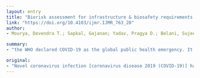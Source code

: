 ```yaml
---
layout: entry
title: "Biorisk assessment for infrastructure & biosafety requirements for the laboratories providing coronavirus SARS-CoV-2/(COVID-19) diagnosis"
link: "https://doi.org/10.4103/ijmr.IJMR_763_20"
author:
- Mourya, Devendra T.; Sapkal, Gajanan; Yadav, Pragya D.; Belani, Sujeet Kumar M.; Shete, Anita; Gupta, Nivedita

summary:
- "the WHO declared COVID-19 as the global public health emergency. It is now one of the top priority pathogens to be dealt with. The quick detection of cases and isolating them has become critical to contain it. To meet the increasing demand of the diagnostic services, it is necessary to enhance and expand laboratory capabilities. Severe acute respiratory syndrome coronavirus 2 needs to be handled in biosafety cabinet using standard precautions."

original:
- "Novel coronavirus infection [coronavirus disease 2019 (COVID-19)] has spread to more than 203 countries of various regions including Africa, America, Europe, South East Asia and Western Pacific. The WHO had declared COVID-19 as the global public health emergency and subsequently as pandemic because of its worldwide spread. It is now one of the top-priority pathogens to be dealt with, because of high transmissibility, severe illness and associated mortality, wide geographical spread, lack of control measures with knowledge gaps in veterinary and human epidemiology, immunity and pathogenesis. The quick detection of cases and isolating them has become critical to contain it. To meet the increasing demand of the diagnostic services, it is necessary to enhance and expand laboratory capabilities since existing laboratories cannot meet the emerging demand. Severe acute respiratory syndrome coronavirus 2 (SARS-CoV-2) is a BSL-2 (Biosafety Level 2) agent and needs to be handled in biosafety cabinet using standard precautions. This review highlights minimum requirements for the diagnostic laboratories opting testing of material for the diagnosis of COVID-19 and associated biorisk to the individuals and to the community."
---
```


